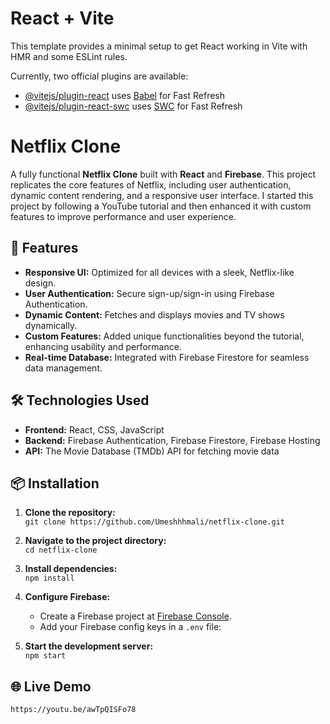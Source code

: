 # React + Vite

This template provides a minimal setup to get React working in Vite with HMR and some ESLint rules.

Currently, two official plugins are available:

- [@vitejs/plugin-react](https://github.com/vitejs/vite-plugin-react/blob/main/packages/plugin-react/README.md) uses [Babel](https://babeljs.io/) for Fast Refresh
- [@vitejs/plugin-react-swc](https://github.com/vitejs/vite-plugin-react-swc) uses [SWC](https://swc.rs/) for Fast Refresh


# Netflix Clone

A fully functional **Netflix Clone** built with **React** and **Firebase**. This project replicates the core features of Netflix, including user authentication, dynamic content rendering, and a responsive user interface. I started this project by following a YouTube tutorial and then enhanced it with custom features to improve performance and user experience.

## 🚀 Features

- **Responsive UI:** Optimized for all devices with a sleek, Netflix-like design.
- **User Authentication:** Secure sign-up/sign-in using Firebase Authentication.
- **Dynamic Content:** Fetches and displays movies and TV shows dynamically.
- **Custom Features:** Added unique functionalities beyond the tutorial, enhancing usability and performance.
- **Real-time Database:** Integrated with Firebase Firestore for seamless data management.

## 🛠️ Technologies Used

- **Frontend:** React, CSS, JavaScript
- **Backend:** Firebase Authentication, Firebase Firestore, Firebase Hosting
- **API:** The Movie Database (TMDb) API for fetching movie data

## 📦 Installation

1. **Clone the repository:**  
   `git clone https://github.com/Umeshhhmali/netflix-clone.git`

2. **Navigate to the project directory:**  
   `cd netflix-clone`

3. **Install dependencies:**  
   `npm install`

4. **Configure Firebase:**  
   - Create a Firebase project at [Firebase Console](https://console.firebase.google.com/).
   - Add your Firebase config keys in a `.env` file:

5. **Start the development server:**  
   `npm start`

## 🌐 Live Demo
`https://youtu.be/awTpQISFo78`




